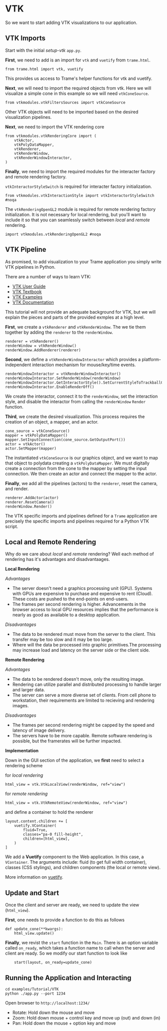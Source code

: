 # VTK

So we want to start adding VTK visualizations to our application. 

## VTK Imports

Start with the initial *setup-vtk* `app.py`. 

**First**, we need to add is an import for `vtk` and `vuetify` from `trame.html`.

```
from trame.html import vtk, vuetify
```

This provides us access to Trame's helper functions for vtk and vuetify. 

**Next**, we will need to import the required objects from vtk. Here we will visualize a simple cone in this example so we will need `vtkConeSource`.

```
from vtkmodules.vtkFiltersSources import vtkConeSource
```

Other VTK objects will need to be imported based on the desired visualization pipelines. 

**Next**, we need to import the VTK rendering core

```
from vtkmodules.vtkRenderingCore import (
    vtkActor,
    vtkPolyDataMapper,
    vtkRenderer,
    vtkRenderWindow,
    vtkRenderWindowInteractor,
)
```

**Finally**, we need to import the required modules for the interacter factory and remote rendering factory. 

`vtkInteractorStyleSwitch` is required for interacter factory initialization.

```
from vtkmodules.vtkInteractionStyle import vtkInteractorStyleSwitch #noqa
```

The `vtkRenderingOpenGL2` module is required for remote rendering factory initialization. It is not necessary for local rendering, but you'll want to include it so that you can seamlessly switch between *local* and *remote* rendering.

```
import vtkmodules.vtkRenderingOpenGL2 #noqa
```

## VTK Pipeline

As promised, to add visualization to your Trame application you simply write VTK pipelines in Python.

There are a number of ways to learn VTK:

- [VTK User Guide](https://www.kitware.com/products/books/VTKUsersGuide.pdf)
- [VTK Textbook](https://gitlab.kitware.com/vtk/textbook/raw/master/VTKBook/VTKTextBook.pdf)
- [VTK Examples](https://kitware.github.io/vtk-examples/site/Python)
- [VTK Documentation](https://www.vtk.org/doc/nightly/html/)

This tutorial will not provide an adequate background for VTK, but we will explain the pieces and parts of the provided exmples at a high level.

**First**, we create a `vtkRenderer` and `vtkRenderWindow`. The we tie them together by adding the `renderer` to the `renderWindow`.

```
renderer = vtkRenderer()
renderWindow = vtkRenderWindow()
renderWindow.AddRenderer(renderer)
```

**Second**, we define a `vtkRenderWindowInteractor` which provides a platform-independent interaction mechanism for mouse/key/time events. 

```
renderWindowInteractor = vtkRenderWindowInteractor()
renderWindowInteractor.SetRenderWindow(renderWindow)
renderWindowInteractor.GetInteractorStyle().SetCurrentStyleToTrackballCamera()
renderWindowInteractor.EnableRenderOff()
```

We create the interactor, connect it to the `renderWindow`, set the interaction style, and disable the interactor from calling the `renderWindow` `Render` function.

**Third**, we create the desired visualization. This process requires the creation of an object, a mapper, and an actor.

```
cone_source = vtkConeSource()
mapper = vtkPolyDataMapper()
mapper.SetInputConnection(cone_source.GetOutputPort())
actor = vtkActor()
actor.SetMapper(mapper)
```

The instantiated `vtkConeSource` is our graphics object, and we want to map that object to polydata creating a `vtkPolyDataMapper`. We must digitally create a connection from the cone to the mapper by setting the input connection. We then create an actor and connect the mapper to the actor.

**Finally**, we add all the pipelines (actors) to the `renderer`, reset the camera, and render.

```
renderer.AddActor(actor)
renderer.ResetCamera()
renderWindow.Render()
```

The VTK specific imports and pipelines defined for a `Trame` application are precisely the specific imports and pipelines required for a Python VTK script.

## Local and Remote Rendering

Why do we care about *local* and *remote* rendering? Well each method of rendering has it's advantages and disadvantaages.

**Local Rendering**

*Advantages*

- The server doesn't need a graphics processing unit (GPU). Systems with GPUs are expensive to purchase and expensive to rent (Cloud). These costs are pushed to the end-points on end-users.
- The frames per second rendering is higher. Advancements in the browser access to local GPU resources implies that the performance is nearly as good as available to a desktop application.

*Disadvantages*

- The data to be rendered must move from the server to the client. This transfer may be too slow and it may be too large.
- Where will the data be processed into graphic primitives.The processing may increase load and latency on the server side or the client side.

**Remote Rendering**

*Advantages*

- The data to be rendered doesn't move, only the resulting image.
- Rendering can utilize parallel and distributed processing to handle larger and larger data.
- The server can serve a more diverse set of clients. From cell phone to workstation, their requirements are limited to recieving and rendering images.

*Disadvantages*

- The frames per second rendering might be capped by the speed and latency of image delivery.
- The servers have to be more capable. Remote software rendering is possible, but the framerates will be further impacted.

**Implementation**

Down in the GUI section of the application, we **first** need to select a rendering scheme 

for *local rendering*

```
html_view = vtk.VtkLocalView(renderWindow, ref="view")
```

for *remote rendering*

```
html_view = vtk.VtkRemoteView(renderWindow, ref="view")
```

and define a container to hold the renderer

```
layout.content.children += [
    vuetify.VContainer(
        fluid=True,
        classes="pa-0 fill-height",
        children=[html_view],
    )
]
```

We add a **Vuetify** component to the Web application. In this case, a `VContainer`. The arguments include: fluid (to get full width container), classes (CSS stylings), and children components (the local or remote view).

More information on [vuetify](https://vuetifyjs.com/en/introduction/why-vuetify/).

## Update and Start

Once the client and server are ready, we need to update the view (`html_view`). 

**First**, one needs to provide a function to do this as follows

```
def update_cone(**kwargs):
    html_view.update()
```

**Finally**, we revist the `start` function in the `Main`. There is an option variable called `on_ready`, which takes a function name to call when the server and client are ready. So we modify our start function to look like

```
    start(layout, on_ready=update_cone)
```

## Running the Application and Interacting

```
cd examples/Tutorial/VTK
python ./app.py --port 1234
```

Open browser to `http://localhost:1234/`

- Rotate: Hold down the mouse and move
- Zoom: Hold down mouse + control key and move up (out) and down (in)
- Pan: Hold down the mouse + option key and move
